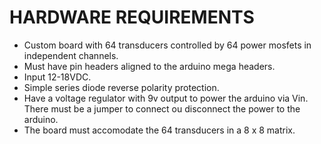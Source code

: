 # HARDWARE REQUIREMENTS

- Custom board with 64 transducers controlled by 64 power mosfets in independent channels.
- Must have pin headers aligned to the arduino mega headers.
- Input 12-18VDC.
- Simple series diode reverse polarity protection.
- Have a voltage regulator with 9v output to power the arduino via Vin. There must be a jumper to connect ou disconnect the power to the arduino.
- The board must accomodate the 64 transducers in a 8 x 8 matrix.